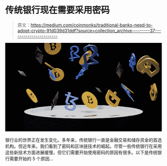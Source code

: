 # 传统银行现在需要采用密码

> 原文：<https://medium.com/coinmonks/traditional-banks-need-to-adopt-crypto-91d039d31ddf?source=collection_archive---------37----------------------->

![](img/07846a25913796b2401c935b7eb011d3.png)

银行业的世界正在发生变化。多年来，传统银行一直是金融交易和储存资金的首选机构。但近年来，我们看到了密码和区块链技术的崛起。尽管一些传统银行在采用这些新技术方面进展缓慢，但它们需要开始使用密码的原因有很多。以下是传统银行需要开始的 5 个原因…